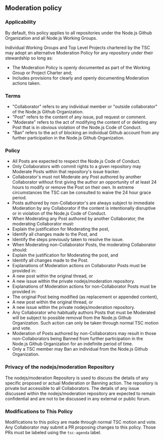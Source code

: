 ## Moderation policy

### Applicability

By default, this policy applies to all repositories under the Node.js Github Organization and all Node.js Working Groups.

Individual Working Groups and Top Level Projects chartered by the TSC may adopt an alternative Moderation Policy for any repository under their stewardship so long as:
* The Moderation Policy is openly documented as part of the Working Group or Project Charter and;
* Includes provisions for clearly and openly documenting Moderation actions taken.

### Terms

* "Collaborator" refers to any individual member or "outside collaborator" of the Node.js Github Organization.
* "Post" refers to the content of any issue, pull request or comment.
* "Moderate" refers to the act of modifying the content of or deleting any Post that is in obvious violation of the Node.js Code of Conduct.
* "Ban" refers to the act of blocking an individual Github account from any further participation in the Node.js Github Organization.

### Policy

* All Posts are expected to respect the Node.js Code of Conduct.
* Only Collaborators with commit rights to a given repository may Moderate Posts within that repository's issue tracker.
* Collaborator's must not Moderate any Post authored by another Collaborator without first giving the author an opportunity of at least 24 hours to modify or remove the Post on their own. In extreme circumstances the TSC can be consulted to waive the 24 hour grace period.
* Posts authored by non-Collaborator's are always subject to immediate Moderation by any Collaborator if the content is intentionally disruptive or in violation of the Node.js Code of Conduct.
* When Moderating any Post authored by another Collaborator, the moderating Collaborator must:
 * Explain the justification for Moderating the post,
 * Identify all changes made to the Post, and
 * Identify the steps previously taken to resolve the issue.
* When Moderating non-Collaborator Posts, the moderating Collaborator should:
 * Explain the justification for Moderating the post, and
 * Identify all changes made to the Post.
* Explanations of Moderation actions on Collaborator Posts must be provided in:
 * A new post within the original thread, or
 * A new issue within the private nodejs/moderation repository.
* Explanations of Moderation actions for non-Collaborator Posts must be provided in:
 * The original Post being modified (as replacement or appended content),
 * A new post within the original thread, or
 * A new issue within the private nodejs/moderation repository.
* Any Collaborator who habitually authors Posts that must be Moderated will be subject to possible removal from the Node.js Github Organization. Such action can only be taken through normal TSC motion and vote.
* Moderation of Posts authored by non-Collaborators may result in those non-Collaborators being Banned from further participation in the Node.js Github Organization for an indefinite period of time.
* Only a TSC member may Ban an individual from the Node.js Github Organization.

### Privacy of the nodejs/moderation Repository

The nodejs/moderation Repository is used to discuss the details of any specific proposed or actual Moderation or Banning action. The repository is private but accessible to all Collaborators. The details of any issue discussed within the nodejs/moderation repository are expected to remain confidential and are not to be discussed in any external or public forum.

### Modifications to This Policy

Modifications to this policy are made through normal TSC motion and vote. Any Collaborator may submit a PR proposing changes to this policy. Those PRs must be labeled using the `tsc-agenda` label.
